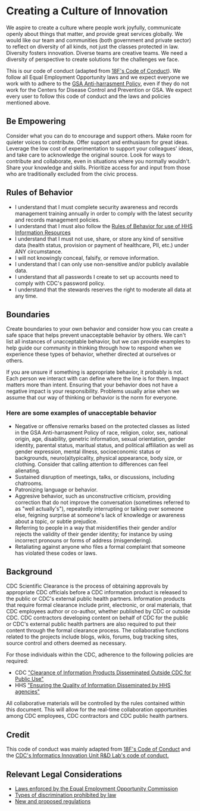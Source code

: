 # Creating a Culture of Innovation

We aspire to create a culture where people work joyfully, communicate openly
about things that matter, and provide great services globally. We would like our
team and communities (both government and private sector) to reflect on
diversity of all kinds, not just the classes protected in law. Diversity fosters
innovation. Diverse teams are creative teams. We need a diversity of perspective
to create solutions for the challenges we face.

This is our code of conduct (adapted from [18F's Code of Conduct](https://github.com/18F/code-of-conduct)).
We follow all Equal Employment Opportunity laws and we expect everyone we work
with to adhere to the [GSA Anti-harrasment Policy](http://www.gsa.gov/portal/directive/d0/content/512516),
even if they do not work for the Centers for Disease Control and Prevention or
GSA. We expect every user to follow this code of conduct and the laws and
policies mentioned above.

## Be Empowering

Consider what you can do to encourage and support others. Make room for quieter
voices to contribute. Offer support and enthusiasm for great ideas. Leverage the
low cost of experimentation to support your colleagues' ideas, and take care to
acknowledge the original source. Look for ways to contribute and collaborate,
even in situations where you normally wouldn't. Share your knowledge and skills.
Prioritize access for and input from those who are traditionally excluded from
the civic process.

## Rules of Behavior

- I understand that I must complete security awareness and records management
  training annually in order to comply with the latest security and records
  management policies.
- I understand that I must also follow the [Rules of Behavior for use of HHS Information Resources](http://www.hhs.gov/ocio/policy/hhs-rob.html)
- I understand that I must not use, share, or store any kind of sensitive data
  (health status, provision or payment of healthcare, PII, etc.) under ANY
  circumstance.
- I will not knowingly conceal, falsify, or remove information.
- I understand that I can only use non-sensitive and/or publicly available
  data.
- I understand that all passwords I create to set up accounts need to comply
  with CDC's password policy.
- I understand that the stewards reserves the right to moderate all data at any
  time.

## Boundaries

Create boundaries to your own behavior and consider how you can create a safe
space that helps prevent unacceptable behavior by others. We can't list all
instances of unacceptable behavior, but we can provide examples to help guide
our community in thinking through how to respond when we experience these types
of behavior, whether directed at ourselves or others.

If you are unsure if something is appropriate behavior, it probably is not. Each
person we interact with can define where the line is for them. Impact matters
more than intent. Ensuring that your behavior does not have a negative impact is
your responsibility. Problems usually arise when we assume that our way of
thinking or behavior is the norm for everyone.

### Here are some examples of unacceptable behavior

- Negative or offensive remarks based on the protected classes as listed in the
  GSA Anti-harrasment Policy of race, religion, color, sex, national origin,
  age, disability, genetric information, sexual orientation, gender identity,
  parental status, maritual status, and political affiliation as well as gender
  expression, mental illness, socioeconomic status or backgrounds,
  neuro(a)typicality, physical appearance, body size, or clothing. Consider
  that calling attention to differences can feel alienating.
- Sustained disruption of meetings, talks, or discussions, including chatrooms.
- Patronizing language or behavior.
- Aggresive behavior, such as unconstructive criticism, providing correction
  that do not improve the conversation (sometimes referred to as "well
  actually's"), repeatedly interrupting or talking over someone else, feigning
  surprise at someone's lack of knowledge or awareness about a topic, or subtle
  prejudice.
- Referring to people in a way that misidentifies their gender and/or rejects
  the validity of their gender identity; for instance by using incorrect
  pronouns or forms of address (misgendering).
- Retaliating against anyone who files a formal complaint that someone has
  violated these codes or laws.

## Background

CDC Scientific Clearance is the process of obtaining approvals by appropriate
CDC officials before a CDC information product is released to the public or
CDC's external public health partners. Information products that require formal
clearance include print, electronic, or oral materials, that CDC employees
author or co-author, whether published by CDC or outside CDC. CDC contractors
developing content on behalf of CDC for the public or CDC's external public
health partners are also required to put their content through the formal
clearance process. The collaborative functions related to the projects include
blogs, wikis, forums, bug tracking sites, source control and
others deemed as necessary.

For those individuals within the CDC, adherence to the following policies are
required:

- CDC ["Clearance of Information Products Disseminated Outside CDC for Public Use"](http://www.cdc.gov/maso/Policy/PublicUse.pdf)
- HHS ["Ensuring the Quality of Information Disseminated by HHS agencies"](http://aspe.hhs.gov/infoquality)

All collaborative materials will be controlled by the rules contained within
this document. This will allow for the real-time collaboration opportunities
among CDC employees, CDC contractors and CDC public health partners.

## Credit

This code of conduct was mainly adapted from [18F's Code of Conduct](https://github.com/18F/code-of-conduct)
and the [CDC's Informatics Innovation Unit R&D Lab's code of conduct.](https://www.philab.cdc.gov/index.php/code-of-conduct/)

## Relevant Legal Considerations

- [Laws enforced by the Equal Employment Opportunity Commission](http://www.eeoc.gov/laws/statutes/index.cfm)
- [Types of discrimination prohibited by law](http://www.eeoc.gov/laws/types)
- [New and proposed regulations](http://www.eeoc.gov/laws/regulations/index.cfm)

